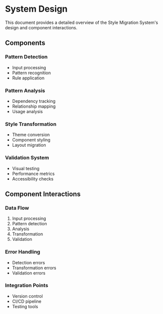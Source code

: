 # System Design

This document provides a detailed overview of the Style Migration System's design and component interactions.

## Components

### Pattern Detection
- Input processing
- Pattern recognition
- Rule application

### Pattern Analysis
- Dependency tracking
- Relationship mapping
- Usage analysis

### Style Transformation
- Theme conversion
- Component styling
- Layout migration

### Validation System
- Visual testing
- Performance metrics
- Accessibility checks

## Component Interactions

### Data Flow
1. Input processing
2. Pattern detection
3. Analysis
4. Transformation
5. Validation

### Error Handling
- Detection errors
- Transformation errors
- Validation errors

### Integration Points
- Version control
- CI/CD pipeline
- Testing tools 